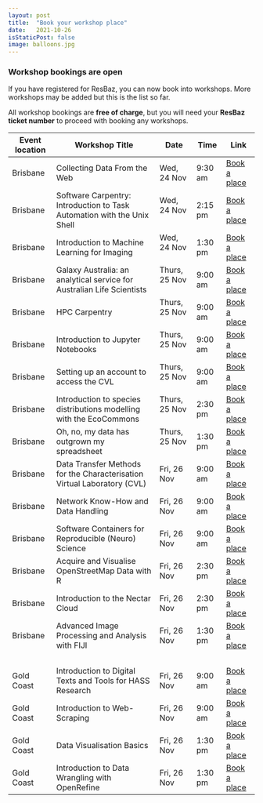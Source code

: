 ```yaml
---
layout: post
title:  "Book your workshop place"
date:   2021-10-26
isStaticPost: false
image: balloons.jpg
---
```


### Workshop bookings are open

If you have registered for ResBaz, you can now book into workshops. More workshops may be added but this is the list so far.

All workshop bookings are **free of charge**, but you will need your **ResBaz ticket number** to proceed with booking any workshops. 


| Event location | Workshop Title | Date  | Time|  Link |
|--- | --- | --- | --- |--- |
|Brisbane | Collecting Data From the Web | 	Wed, 24 Nov | 9:30 am	 &nbsp;|  [Book a place](https://www.eventbrite.com.au/e/collecting-data-from-the-web-tickets-194110388397)|
|Brisbane | Software Carpentry: Introduction to Task Automation with the Unix Shell | Wed, 24 Nov &nbsp;| 2:15 pm	| [Book a place](https://www.eventbrite.com.au/e/software-carpentry-introduction-to-task-automation-with-the-unix-shell-tickets-195555049417)|
|Brisbane | Introduction to Machine Learning for Imaging | Wed, 24 Nov &nbsp; | 1:30 pm	 &nbsp;|  [Book a place](https://www.eventbrite.com.au/e/introduction-to-machine-learning-for-imaging-tickets-194830763057)|
|Brisbane | Galaxy Australia: an analytical service for Australian Life Scientists	| Thurs, 25 Nov &nbsp;| 9:00 am &nbsp;	| [Book a place](https://www.eventbrite.com.au/e/galaxy-australia-an-analytical-service-for-australian-life-scientists-tickets-194835938537)|
|Brisbane | HPC  Carpentry	| Thurs, 25 Nov &nbsp; | 9:00 am &nbsp;	|  [Book a place](https://www.eventbrite.com.au/e/hpc-carpentry-tickets-194845045777)|
|Brisbane | Introduction to Jupyter Notebooks	| Thurs, 25 Nov &nbsp; | 9:00 am	 &nbsp;|  [Book a place](https://www.eventbrite.com.au/e/introduction-to-jupyter-notebooks-tickets-194834012777)|
|Brisbane | Setting up an account to access the CVL	| Thurs, 25 Nov &nbsp; | 9:00 am &nbsp;	|  [Book a place](https://www.eventbrite.com.au/e/setting-up-an-account-to-access-the-cvl-tickets-194841114017)|
|Brisbane | Introduction to species distributions modelling with the EcoCommons	| Thurs, 25 Nov &nbsp;| 2:30 pm	 &nbsp;|  [Book a place](https://www.eventbrite.com.au/e/introduction-to-species-distributions-modelling-with-the-ecocommons-tickets-194846871237)|
|Brisbane | Oh, no, my data has outgrown my spreadsheet	| Thurs, 25 Nov &nbsp; | 1:30 pm &nbsp;	|  [Book a place](https://www.eventbrite.com.au/e/oh-no-my-data-has-outgrown-my-spreadsheet-tickets-194846098927)|
|Brisbane | Data Transfer Methods for the Characterisation Virtual Laboratory (CVL)	| Fri, 26 Nov &nbsp;| 9:00 am	 &nbsp;| [Book a place](https://www.eventbrite.com.au/e/data-transfer-methods-for-the-characterisation-virtual-laboratory-cvl-tickets-194848466007)|
|Brisbane | Network Know-How and Data Handling	| Fri, 26 Nov &nbsp;| 9:00 am &nbsp;	|  [Book a place](https://www.eventbrite.com.au/e/network-know-how-and-data-handling-tickets-198059149247)|
|Brisbane | Software Containers for Reproducible (Neuro) Science	| Fri, 26 Nov &nbsp; | 9:00 am &nbsp;	|  [Book a place](https://www.eventbrite.com.au/e/software-containers-for-reproducible-neuro-science-tickets-194847483067)|
|Brisbane | Acquire and Visualise OpenStreetMap Data with R	| Fri, 26 Nov &nbsp;| 2:30 pm	 &nbsp;|  [Book a place](https://www.eventbrite.com.au/e/acquire-and-visualise-openstreetmap-data-with-r-tickets-194850431887)|
|Brisbane | Introduction to the Nectar Cloud	| Fri, 26 Nov | 2:30 pm	|  [Book a place](https://www.eventbrite.com.au/e/introduction-to-the-nectar-cloud-tickets-194849830087)|
|Brisbane | Advanced Image Processing and Analysis with FIJI | Fri, 26 Nov &nbsp;| 1:30 pm &nbsp;	|  [Book a place](https://www.eventbrite.com.au/e/advanced-image-processing-and-analysis-with-fiji-tickets-194848937417)|
| &nbsp; | &nbsp;| &nbsp;| &nbsp;	| &nbsp;	| &nbsp;|
|Gold Coast | Introduction to Digital Texts and Tools for HASS Research	| Fri, 26 Nov &nbsp;| 9:00 am	 &nbsp;|  [Book a place](https://www.eventbrite.com.au/e/introduction-to-digital-texts-and-tools-for-hass-research-tickets-195542521947)|
|Gold Coast | Introduction to Web-Scraping	| Fri, 26 Nov &nbsp;| 9:00 am &nbsp;	|  [Book a place](https://www.eventbrite.com.au/e/introduction-to-web-scraping-tickets-195541067597)|
|Gold Coast | Data Visualisation Basics	| Fri, 26 Nov &nbsp; | 1:30 pm	 &nbsp;|  [Book a place](https://www.eventbrite.com.au/e/data-visualisation-basics-tickets-195546273167)|
|Gold Coast | Introduction to Data Wrangling with OpenRefine| 	Fri, 26 Nov &nbsp;|  1:30 pm &nbsp;	| [Book a place](https://www.eventbrite.com.au/e/introduction-to-data-wrangling-with-openrefine-tickets-195543284227)|
